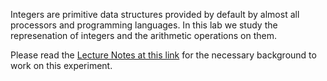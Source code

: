 Integers are primitive data structures provided by default by almost all processors and programming languages. In this lab we study the represenation of integers and the arithmetic operations on them.

Please read the [Lecture Notes at this link](docs/integerRepresentation.pdf) for the necessary background to work on this experiment.
